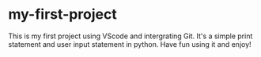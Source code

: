 ﻿# my-first-project
This is my first project using VScode and intergrating Git. It's a simple print statement and user input statement in python. Have fun using it and enjoy!
